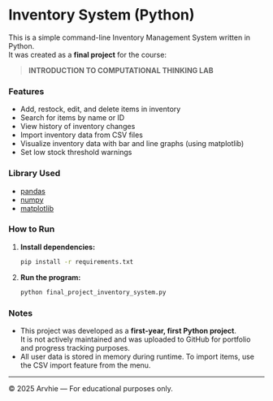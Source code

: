 # Inventory System (Python)

This is a simple command-line Inventory Management System written in Python.  
It was created as a **final project** for the course:

> **INTRODUCTION TO COMPUTATIONAL THINKING LAB**

### Features

- Add, restock, edit, and delete items in inventory
- Search for items by name or ID
- View history of inventory changes
- Import inventory data from CSV files
- Visualize inventory data with bar and line graphs (using matplotlib)
- Set low stock threshold warnings

### Library Used

- [pandas](https://pandas.pydata.org/)
- [numpy](https://numpy.org/)
- [matplotlib](https://matplotlib.org/)

### How to Run

1. **Install dependencies:**
   ```bash
   pip install -r requirements.txt
   ```

2. **Run the program:**
   ```bash
   python final_project_inventory_system.py
   ```

### Notes

- This project was developed as a **first-year, first Python project**.  
  It is not actively maintained and was uploaded to GitHub for portfolio and progress tracking purposes.
- All user data is stored in memory during runtime. To import items, use the CSV import feature from the menu.

---

© 2025 Arvhie — For educational purposes only.
